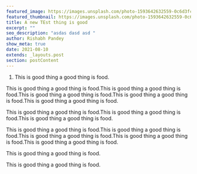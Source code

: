 ```yaml
---
featured_image: https://images.unsplash.com/photo-1593642632559-0c6d3fc62b89?ixid=MnwxMjA3fDF8MHxlZGl0b3JpYWwtZmVlZHwxNnx8fGVufDB8fHx8&ixlib=rb-1.2.1&auto=format&fit=crop&w=500&q=60
featured_thumbnail: https://images.unsplash.com/photo-1593642632559-0c6d3fc62b89?ixid=MnwxMjA3fDF8MHxlZGl0b3JpYWwtZmVlZHwxNnx8fGVufDB8fHx8&ixlib=rb-1.2.1&auto=format&fit=crop&w=487&q=20
title: A new TEst thing is good
excerpt: ""
seo_description: "asdas dasd asd "
author: Rishabh Pandey
show_meta: true
date: 2021-08-10
extends: _layouts.post
section: postContent
---
```

1. This is good thing a good thing is food.

This is good thing a good thing is food.This is good thing a good thing is food.This is good thing a good thing is food.This is good thing a good thing is food.This is good thing a good thing is food.

This is good thing a good thing is food.This is good thing a good thing is food.This is good thing a good thing is food.

This is good thing a good thing is food.This is good thing a good thing is food.This is good thing a good thing is food.This is good thing a good thing is food.This is good thing a good thing is food.

<x-qoute credit="Rish Padn">This is good thing a good thing is food.</x-quote>

<x-qoute>This is good thing a good thing is food.</x-quote>

<x-image caption="Caption is caption" url="https://images.unsplash.com/photo-1593642632559-0c6d3fc62b89?ixid=MnwxMjA3fDF8MHxlZGl0b3JpYWwtZmVlZHwxNnx8fGVufDB8fHx8&ixlib=rb-1.2.1&auto=format&fit=crop&w=500&q=60" />